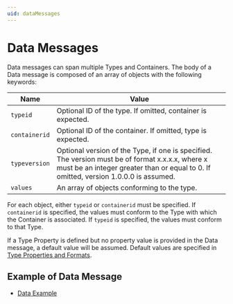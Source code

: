 ```yaml
---
uid: dataMessages
---
```


# Data Messages

Data messages can span multiple Types and Containers. The body of a Data message is composed of an array of objects with the following keywords:

| Name | Value |
| --- | --- |
| `typeid` | Optional ID of the type. If omitted, container is expected. |
| `containerid` | Optional ID of the container. If omitted, type is expected. |
| `typeversion` | Optional version of the Type, if one is specified. The version must be of format x.x.x.x, where x must be an integer greater than or equal to 0. If omitted, version 1.0.0.0 is assumed. |
| `values` | An array of objects conforming to the type. |

For each object, either `typeid` or `containerid` must be specified. If `containerid` is specified, the values must conform to the Type with which the Container is associated. 
If `typeid` is specified, the values must conform to that Type.

If a Type Property is defined but no property value is provided in the Data message, a default value will be assumed. Default values are specified in [Type Properties and Formats](xref:typePropertiesAndFormats).

## Example of Data Message 
  - [Data Example](xref:dataExample)
